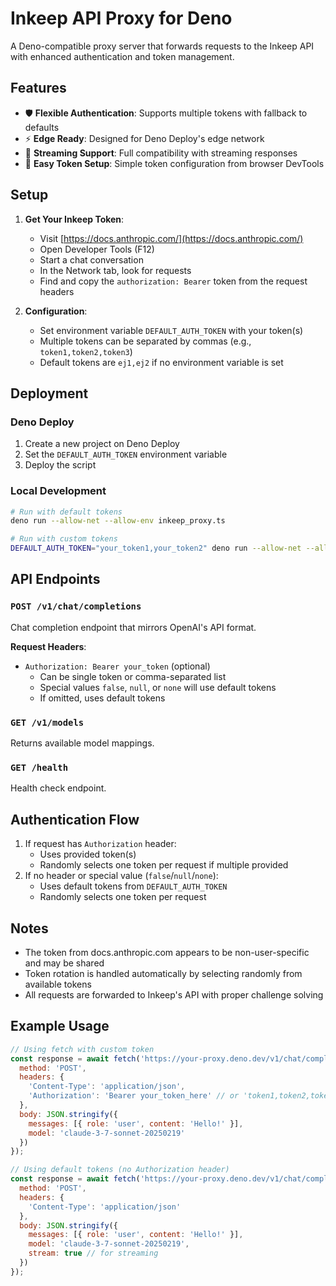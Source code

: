 # Inkeep API Proxy for Deno

A Deno-compatible proxy server that forwards requests to the Inkeep API with enhanced authentication and token management.

## Features

- 🛡️ **Flexible Authentication**: Supports multiple tokens with fallback to defaults
- ⚡ **Edge Ready**: Designed for Deno Deploy's edge network
- 🔄 **Streaming Support**: Full compatibility with streaming responses
- 🔑 **Easy Token Setup**: Simple token configuration from browser DevTools

## Setup

1. **Get Your Inkeep Token**:
   - Visit [https://docs.anthropic.com/](https://docs.anthropic.com/)
   - Open Developer Tools (F12)
   - Start a chat conversation
   - In the Network tab, look for requests
   - Find and copy the `authorization: Bearer` token from the request headers

2. **Configuration**:
   - Set environment variable `DEFAULT_AUTH_TOKEN` with your token(s)
   - Multiple tokens can be separated by commas (e.g., `token1,token2,token3`)
   - Default tokens are `ej1,ej2` if no environment variable is set

## Deployment

### Deno Deploy

1. Create a new project on Deno Deploy
2. Set the `DEFAULT_AUTH_TOKEN` environment variable
3. Deploy the script

### Local Development

```bash
# Run with default tokens
deno run --allow-net --allow-env inkeep_proxy.ts

# Run with custom tokens
DEFAULT_AUTH_TOKEN="your_token1,your_token2" deno run --allow-net --allow-env inkeep_proxy.ts
```

## API Endpoints

### `POST /v1/chat/completions`

Chat completion endpoint that mirrors OpenAI's API format.

**Request Headers**:
- `Authorization: Bearer your_token` (optional)
  - Can be single token or comma-separated list
  - Special values `false`, `null`, or `none` will use default tokens
  - If omitted, uses default tokens

### `GET /v1/models`

Returns available model mappings.

### `GET /health`

Health check endpoint.

## Authentication Flow

1. If request has `Authorization` header:
   - Uses provided token(s)
   - Randomly selects one token per request if multiple provided
2. If no header or special value (`false`/`null`/`none`):
   - Uses default tokens from `DEFAULT_AUTH_TOKEN`
   - Randomly selects one token per request

## Notes

- The token from docs.anthropic.com appears to be non-user-specific and may be shared
- Token rotation is handled automatically by selecting randomly from available tokens
- All requests are forwarded to Inkeep's API with proper challenge solving

## Example Usage

```javascript
// Using fetch with custom token
const response = await fetch('https://your-proxy.deno.dev/v1/chat/completions', {
  method: 'POST',
  headers: {
    'Content-Type': 'application/json',
    'Authorization': 'Bearer your_token_here' // or 'token1,token2,token3'
  },
  body: JSON.stringify({
    messages: [{ role: 'user', content: 'Hello!' }],
    model: 'claude-3-7-sonnet-20250219'
  })
});

// Using default tokens (no Authorization header)
const response = await fetch('https://your-proxy.deno.dev/v1/chat/completions', {
  method: 'POST',
  headers: {
    'Content-Type': 'application/json'
  },
  body: JSON.stringify({
    messages: [{ role: 'user', content: 'Hello!' }],
    model: 'claude-3-7-sonnet-20250219',
    stream: true // for streaming
  })
});
```
